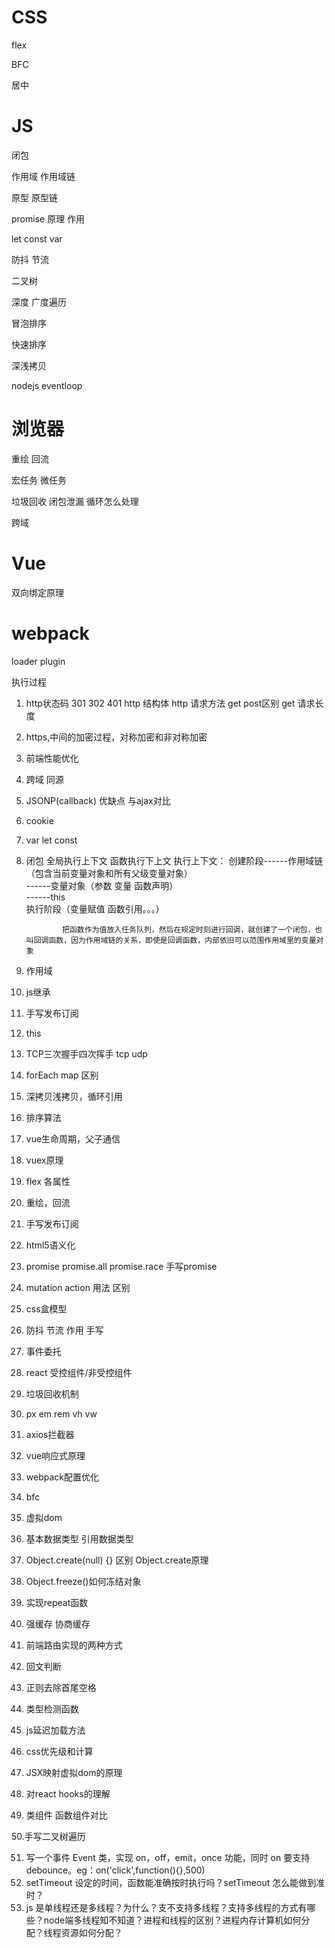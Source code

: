 # CSS

flex

BFC

居中



# JS

闭包

作用域  作用域链

原型  原型链

promise 原理 作用

let const var

防抖 节流

二叉树

深度  广度遍历

冒泡排序

快速排序

深浅拷贝

nodejs  eventloop



# 浏览器

重绘 回流

宏任务  微任务

垃圾回收 闭包泄漏 循环怎么处理

跨域



# Vue

双向绑定原理



# webpack

loader  plugin

执行过程



1. http状态码  301  302   401 
   http 结构体
   http 请求方法
   get post区别
   get 请求长度

2. https,中间的加密过程，对称加密和非对称加密

3. 前端性能优化

4. 跨域  同源

5. JSONP(callback)    优缺点 与ajax对比  

6. cookie

7. var let const 

8. 闭包   全局执行上下文  函数执行下上文
   执行上下文： 创建阶段------作用域链（包含当前变量对象和所有父级变量对象）  
                      ------变量对象（参数  变量  函数声明）  
                      ------this  
               执行阶段（变量赋值 函数引用。。。）

               把函数作为值放入任务队列，然后在规定时刻进行回调，就创建了一个闭包，也叫回调函数，因为作用域链的关系，即使是回调函数，内部依旧可以范围作用域里的变量对象

9. 作用域

10. js继承

11. 手写发布订阅

12. this

13. TCP三次握手四次挥手
    tcp udp

14. forEach map 区别

15. 深拷贝浅拷贝，循环引用

16. 排序算法

17. vue生命周期，父子通信

18. vuex原理

19. flex 各属性

20. 重绘，回流

21. 手写发布订阅

22. html5语义化

23. promise   promise.all   promise.race
    手写promise

24. mutation  action 用法  区别

25. css盒模型

26. 防抖 节流  作用  手写

27. 事件委托

28. react 受控组件/非受控组件

29. 垃圾回收机制

30. px  em  rem vh  vw

31. axios拦截器

32. vue响应式原理

33. webpack配置优化

34. bfc

35. 虚拟dom

36. 基本数据类型 引用数据类型

37. Object.create(null)   {} 区别
    Object.create原理

38. Object.freeze()如何冻结对象

39. 实现repeat函数

40. 强缓存 协商缓存

41. 前端路由实现的两种方式

42. 回文判断

43. 正则去除首尾空格

44. 类型检测函数

45. js延迟加载方法

46. css优先级和计算

47. JSX映射虚拟dom的原理

48. 对react hooks的理解

49. 类组件 函数组件对比

 50.手写二叉树遍历

51. 写一个事件 Event 类，实现 on，off，emit，once 功能，同时 on 要支持 debounce。eg：on('click',function(){},500)
52. setTimeout 设定的时间，函数能准确按时执行吗？setTimeout 怎么能做到准时？
53. js 是单线程还是多线程？为什么？支不支持多线程？支持多线程的方式有哪些？node端多线程知不知道？进程和线程的区别？进程内存计算机如何分配？线程资源如何分配？